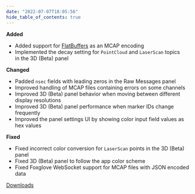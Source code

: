 ```yaml
---
date: "2022-07-07T18:05:56"
hide_table_of_contents: true
---
```

**Added**
- Added support for [FlatBuffers](https://google.github.io/flatbuffers/) as an MCAP encoding
- Implemented the decay setting for `PointCloud` and `LaserScan` topics in the 3D (Beta) panel 

**Changed**
- Padded `nsec` fields with leading zeros in the Raw Messages panel
- Improved handling of MCAP files containing errors on some channels 
- Improved 3D (Beta) panel behavior when moving between different display resolutions
- Improved 3D (Beta) panel performance when marker IDs change frequently 
- Improved the panel settings UI by showing color input field values as hex values 

**Fixed**
- Fixed incorrect color conversion for `LaserScan` points in the 3D (Beta) panel
- Fixed 3D (Beta) panel to follow the app color scheme 
- Fixed Foxglove WebSocket support for MCAP files with JSON encoded data 

<!-- truncate -->
[Downloads](https://github.com/foxglove/studio/releases/tag/v1.17.0)
